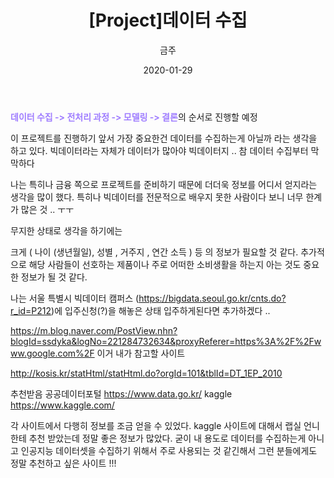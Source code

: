 ﻿---
title : " [Project]데이터 수집"
author : "금주"
#categories : - Project
date: "2020-01-29"
---


<b><span style="color:rgb(159, 125, 255)">데이터 수집 -> 전처리 과정 -> 모델링 -> 결론</span></b>의 순서로 진행할 예정

이 프로젝트를 진행하기 앞서 가장 중요한건 데이터를 수집하는게 아닐까 라는 생각을 하고 있다.
빅데이터라는 자체가 데이터가 많아야 빅데이터지 .. 참 데이터 수집부터 막막하다

나는  특히나 금융 쪽으로 프로젝트를 준비하기 때문에 더더욱 정보를 어디서 얻지라는 생각을 많이 했다.
특히나 빅데이터를 전문적으로 배우지 못한 사람이다 보니 너무 한계가 많은 것 .. ㅜㅜ

무지한 상태로 생각을 하기에는

크게 ( 나이 (생년월일), 성별 , 거주지 , 연간 소득 ) 등 의 정보가 필요할 것 같다.
추가적으로 해당 사람들이 선호하는 제품이나 주로 어떠한 소비생활을 하는지 아는 것도 중요한 정보가 될 것 같다.


나는 서울 특별시 빅데이터 캠퍼스 (https://bigdata.seoul.go.kr/cnts.do?r_id=P212)에 입주신청(?)을 해놓은 상태
입주하게된다면 추가하겠다 ..




https://m.blog.naver.com/PostView.nhn?blogId=ssdyka&logNo=221284732634&proxyReferer=https%3A%2F%2Fwww.google.com%2F
이거 내가 참고할 사이트


http://kosis.kr/statHtml/statHtml.do?orgId=101&tblId=DT_1EP_2010


추천받음
공공데이터포털 https://www.data.go.kr/
kaggle https://www.kaggle.com/

각 사이트에서 다행히 정보를 조금 얻을 수 있었다. kaggle 사이트에 대해서 랩실 언니한테 추천 받았는데 정말 좋은 정보가 많았다.
굳이 내 용도로 데이터를 수집하는게 아니고 인공지능 데이터셋을 수집하기 위해서 주로 사용되는 것 같긴해서 그런 분들에게도 정말 추천하고 싶은 사이트 !!!